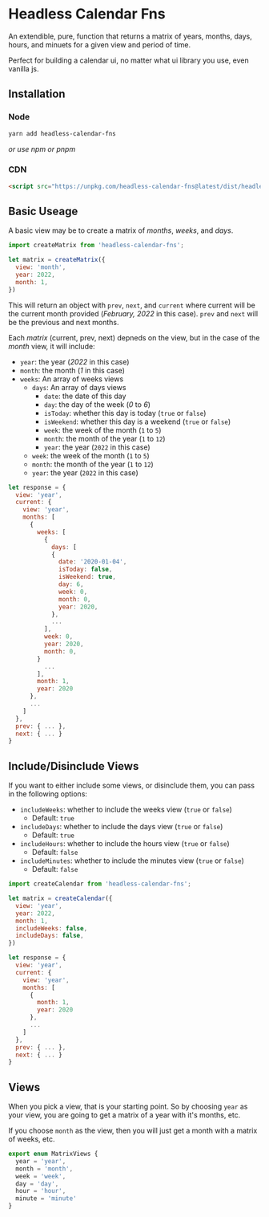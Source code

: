 # Headless Calendar Fns

An extendible, pure, function that returns a matrix of years, months, days, hours, and minuets for a given view and period of time. 

Perfect for building a calendar ui, no matter what ui library you use, even vanilla js.

## Installation

### Node
```bash
yarn add headless-calendar-fns
```

_or use npm or pnpm_

### CDN 
```html
<script src="https://unpkg.com/headless-calendar-fns@latest/dist/headless-calendar-fns.js"></script>
```

## Basic Useage

A basic view may be to create a matrix of _months_, _weeks_, and _days_.

```js
import createMatrix from 'headless-calendar-fns';

let matrix = createMatrix({
  view: 'month',
  year: 2022,
  month: 1,
})

```

This will return an object with `prev`, `next`, and `current` where current will be the current month provided (_February, 2022_ in this case). `prev` and `next` will be the previous and next months. 

Each _matrix_ (current, prev, next) depneds on the view, but in the case of the _month_ view, it will include:

* `year`: the year (_2022_ in this case)
* `month`: the month (_1_ in this case)
* `weeks`: An array of weeks views
  * `days`: An array of days views
    * `date`: the date of this day
    * `day`: the day of the week (_0_ to _6_)
    * `isToday`: whether this day is today (`true` or `false`)
    * `isWeekend`: whether this day is a weekend (`true` or `false`)
    * `week`: the week of the month (`1` to `5`)
    * `month`: the month of the year (`1` to `12`)
    * `year`: the year (`2022` in this case)
  * `week`: the week of the month (`1` to `5`)
  * `month`: the month of the year (`1` to `12`)
  * `year`: the year (`2022` in this case)

```js
let response = {
  view: 'year',
  current: {
    view: 'year',
    months: [
      {
        weeks: [ 
          {
            days: [
            {
              date: '2020-01-04',
              isToday: false,
              isWeekend: true,
              day: 6,
              week: 0,
              month: 0,
              year: 2020,
            },
            ...
          ],
          week: 0,
          year: 2020,
          month: 0,
        }
          ...
        ],
        month: 1,
        year: 2020
      },
      ...
    ]
  },
  prev: { ... },
  next: { ... }
}
```

## Include/Disinclude Views

If you want to either include some views, or disinclude them, you can pass in the following options:

* `includeWeeks`: whether to include the weeks view (`true` or `false`)
  * Default: `true`
* `includeDays`: whether to include the days view (`true` or `false`)
  * Default: `true`
* `includeHours`: whether to include the hours view (`true` or `false`)
  * Default: `false`
* `includeMinutes`: whether to include the minutes view (`true` or `false`)
  * Default: `false`

```js
import createCalendar from 'headless-calendar-fns';

let matrix = createCalendar({
  view: 'year',
  year: 2022,
  month: 1,
  includeWeeks: false,
  includeDays: false,
})

let response = {
  view: 'year',
  current: {
    view: 'year',
    months: [
      {
        month: 1,
        year: 2020
      },
      ...
    ]
  },
  prev: { ... },
  next: { ... }
}

```

## Views

When you pick a view, that is your starting point. So by choosing `year` as your view, you are going to get a matrix of a year with it's months, etc.

If you choose `month` as the view, then you will just get a month with a matrix of weeks, etc.

```ts
export enum MatrixViews {
  year = 'year',
  month = 'month',
  week = 'week',
  day = 'day',
  hour = 'hour',
  minute = 'minute'
}
```